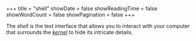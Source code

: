 +++
title = "shell"
showDate = false
showReadingTime = false
showWordCount = false
showPagination = false
+++

The _shell_ is the text interface that allows you to interact with your computer that surrounds the [_kernel_](/arch-install-guide/glossary/kernel) to hide its intricate details.